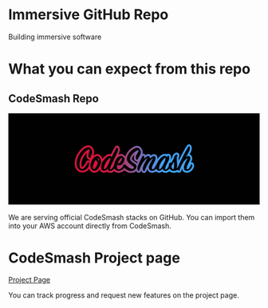 # Immersive GitHub Repo

Building immersive software

# What you can expect from this repo

## CodeSmash Repo

![CodeSmash](https://github.com/immmersive/immmersive/blob/main/CodeSmash.jpg)

We are serving official CodeSmash stacks on GitHub. You can import them into your AWS account directly from CodeSmash.

# CodeSmash Project page

[Project Page](https://github.com/users/immmersive/projects/1)

You can track progress and request new features on the project page.


